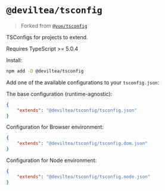 # `@deviltea/tsconfig`

> Forked from [`@vue/tsconfig`](https://github.com/vuejs/tsconfig)

TSConfigs for projects to extend.

Requires TypeScript >= 5.0.4

Install:

```sh
npm add -D @deviltea/tsconfig
```

Add one of the available configurations to your `tsconfig.json`:

The base configuration (runtime-agnostic):

```json
{
	"extends": "@deviltea/tsconfig/tsconfig.json"
}
```

Configuration for Browser environment:

```json
{
	"extends": "@deviltea/tsconfig/tsconfig.dom.json"
}
```

Configuration for Node environment:

```json
{
	"extends": "@deviltea/tsconfig/tsconfig.node.json"
}
```
